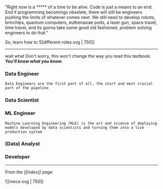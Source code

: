 "Right now is a ***** of a time to be alive. Code is just a means to an end. End if programming becomings obselete, there will still be engineers pushing the limits of whatever comes next. We still need to develop robots, brinchips, quantum computers, euthenasiae pods, a laser gun, space travel, time travel, and its gonna take some good old fashioned, problem solving engineers to do that."

So, learn how to 
![[different-roles.svg | 750]]

---

wait what 
Don't worry, this won't change the way you read this textbook. ***You'll know what you know.*** 

### Data Engineer
	Data Engineers are the first port of all, the start and most crucial part of the pipeline

### Data Scientist

### ML Engineer
	Machine Learning Engineering (MLE) is the art and science of deploying models developed by data scientists and turning them into a live production system

### (Data) Analyst

### Developer 

---

*From the [[index]] page*

![[mece.svg | 750]]

